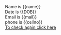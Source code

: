 <!DOCTYPE html>
<html lang="en">
<head>
    <meta charset="UTF-8">
    <title>User Form Validation</title>
</head>
<body>
Name is {{name}} <br>
Date is {{DOB}}<br>
Email is {{mail}}<br>
phone is {{cellno}}<br>
<a href = '/'>To check again click here</a>
</body>
</html>
